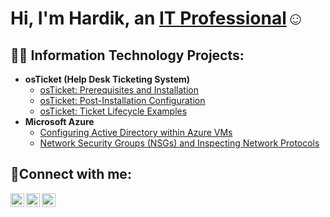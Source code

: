 <h1>Hi, I'm Hardik, an <a href="https://linkedin.com/in/hardik-patel-4900b54b/">IT Professional</a>☺</h1>

<h2>👨‍💻 Information Technology Projects:</h2>

- <b>osTicket (Help Desk Ticketing System)</b>
  - [osTicket: Prerequisites and Installation](https://github.com/joshmadakorcc/osticket-prereqs)
  - [osTicket: Post-Installation Configuration](https://github.com/joshmadakorcc/post-install-config)
  - [osTicket: Ticket Lifecycle Examples](https://github.com/joshmadakorcc/ticket-lifecycle)
- <b>Microsoft Azure</b>
  - [Configuring Active Directory within Azure VMs](https://github.com/joshmadakorcc/configure-ad)
  - [Network Security Groups (NSGs) and Inspecting Network Protocols](https://github.com/joshmadakorcc/azure-network-protocols)

<h2>🤳Connect with me:</h2>
<img align="left" alt="Josh | Twitter" width="22px" src="https://cdn.jsdelivr.net/npm/simple-icons@v3/icons/twitter.svg" />
<img align="left" alt="Josh | LinkedIn" width="22px" src="https://cdn.jsdelivr.net/npm/simple-icons@v3/icons/linkedin.svg" />
<img align="left" alt="Josh | Instagram" width="22px" src="https://cdn.jsdelivr.net/npm/simple-icons@v3/icons/instagram.svg" />
